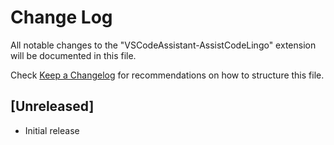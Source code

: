 # Change Log

All notable changes to the "VSCodeAssistant-AssistCodeLingo" extension will be documented in this file.

Check [Keep a Changelog](http://keepachangelog.com/) for recommendations on how to structure this file.

## [Unreleased]

- Initial release